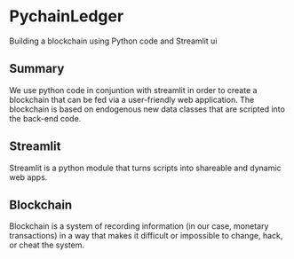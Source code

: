 # PychainLedger
Building a blockchain using Python code and Streamlit ui

## Summary
We use python code in conjuntion with streamlit in order to create a blockchain that can be fed via a user-friendly web application. The blockchain is based on endogenous new data classes that are scripted into the back-end code.

## Streamlit
Streamlit is a python module that turns scripts into shareable and dynamic web apps.

## Blockchain
Blockchain is a system of recording information (in our case, monetary transactions) in a way that makes it difficult or impossible to change, hack, or cheat the system.

